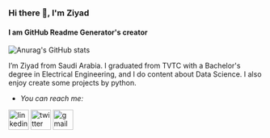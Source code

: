 ### Hi there 👋, I'm Ziyad
#### I am GitHub Readme Generator's creator
![Anurag's GitHub stats](https://github-readme-stats.vercel.app/api?username=ZiyadAlHaarbi&show_icons=true&theme=radical)

I’m Ziyad from Saudi Arabia. I graduated from TVTC with a Bachelor's degree in Electrical Engineering, and I do content about Data Science.
I also enjoy create some projects by python. 

- *You can reach me:*

[<img src='https://cdn.jsdelivr.net/npm/simple-icons@3.0.1/icons/linkedin.svg' alt='linkedin' height='40'>](https://www.linkedin.com/in/https://www.linkedin.com/in/ziyad-almuzainy-b35507259//)  [<img src='https://cdn.jsdelivr.net/npm/simple-icons@3.0.1/icons/twitter.svg' alt='twitter' height='40'>](https://twitter.com/https://twitter.com/ziyadalmuzainy)  [<img src='https://cdn.jsdelivr.net/npm/simple-icons@3.0.1/icons/gmail.svg' alt='gmail' height='40'>](ziyadalmuzainy@gmail.com)  
